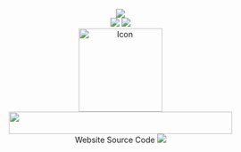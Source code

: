 <p align="center">
<img src="https://img.shields.io/github/license/5R33CH4/sreecha?color=9cf&logo=License&logoColor=6969&style=for-the-badge"><br>
<img src="https://img.shields.io/website?down_color=ff0769&style=for-the-badge&url=https%3A%2F%2F5r33ch4.github.io">
<img src="https://img.shields.io/discord/855953645963444246?color=6c3af4&label=Discord&style=for-the-badge">
<br>
  <a href="https://github.com/5R33CH4/sreecha">
    <img src="https://i.imgur.com/MB7vViE.png" alt="Icon" width="150" height="150">
  </a><br>
<img src="https://i.imgur.com/WIr4Rp3.png" width="400" height="40"><br>
  Website Source Code </>
<img src="https://raw.githubusercontent.com/andreasbm/readme/master/assets/lines/rainbow.png">
  

